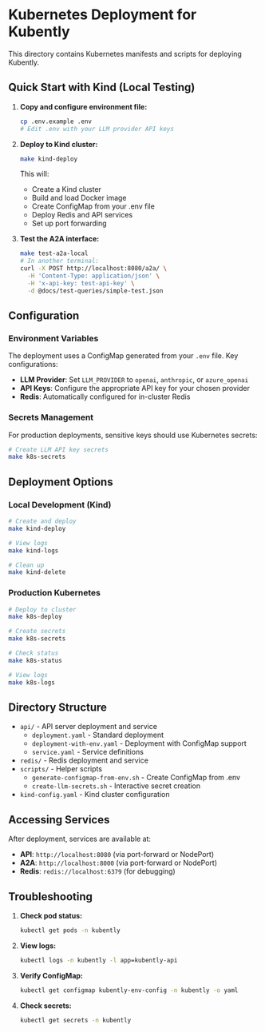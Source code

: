 # Kubernetes Deployment for Kubently

This directory contains Kubernetes manifests and scripts for deploying Kubently.

## Quick Start with Kind (Local Testing)

1. **Copy and configure environment file:**
   ```bash
   cp .env.example .env
   # Edit .env with your LLM provider API keys
   ```

2. **Deploy to Kind cluster:**
   ```bash
   make kind-deploy
   ```

   This will:
   - Create a Kind cluster
   - Build and load Docker image
   - Create ConfigMap from your .env file
   - Deploy Redis and API services
   - Set up port forwarding

3. **Test the A2A interface:**
   ```bash
   make test-a2a-local
   # In another terminal:
   curl -X POST http://localhost:8080/a2a/ \
     -H 'Content-Type: application/json' \
     -H 'x-api-key: test-api-key' \
     -d @docs/test-queries/simple-test.json
   ```

## Configuration

### Environment Variables

The deployment uses a ConfigMap generated from your `.env` file. Key configurations:

- **LLM Provider**: Set `LLM_PROVIDER` to `openai`, `anthropic`, or `azure_openai`
- **API Keys**: Configure the appropriate API key for your chosen provider
- **Redis**: Automatically configured for in-cluster Redis

### Secrets Management

For production deployments, sensitive keys should use Kubernetes secrets:

```bash
# Create LLM API key secrets
make k8s-secrets
```

## Deployment Options

### Local Development (Kind)

```bash
# Create and deploy
make kind-deploy

# View logs
make kind-logs

# Clean up
make kind-delete
```

### Production Kubernetes

```bash
# Deploy to cluster
make k8s-deploy

# Create secrets
make k8s-secrets

# Check status
make k8s-status

# View logs
make k8s-logs
```

## Directory Structure

- `api/` - API server deployment and service
  - `deployment.yaml` - Standard deployment
  - `deployment-with-env.yaml` - Deployment with ConfigMap support
  - `service.yaml` - Service definitions
- `redis/` - Redis deployment and service
- `scripts/` - Helper scripts
  - `generate-configmap-from-env.sh` - Create ConfigMap from .env
  - `create-llm-secrets.sh` - Interactive secret creation
- `kind-config.yaml` - Kind cluster configuration

## Accessing Services

After deployment, services are available at:

- **API**: `http://localhost:8080` (via port-forward or NodePort)
- **A2A**: `http://localhost:8000` (via port-forward or NodePort)
- **Redis**: `redis://localhost:6379` (for debugging)

## Troubleshooting

1. **Check pod status:**
   ```bash
   kubectl get pods -n kubently
   ```

2. **View logs:**
   ```bash
   kubectl logs -n kubently -l app=kubently-api
   ```

3. **Verify ConfigMap:**
   ```bash
   kubectl get configmap kubently-env-config -n kubently -o yaml
   ```

4. **Check secrets:**
   ```bash
   kubectl get secrets -n kubently
   ```